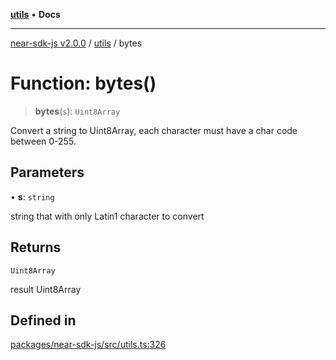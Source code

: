 [**utils**](../README.md) • **Docs**

***

[near-sdk-js v2.0.0](../../packages.md) / [utils](../README.md) / bytes

# Function: bytes()

> **bytes**(`s`): `Uint8Array`

Convert a string to Uint8Array, each character must have a char code between 0-255.

## Parameters

• **s**: `string`

string that with only Latin1 character to convert

## Returns

`Uint8Array`

result Uint8Array

## Defined in

[packages/near-sdk-js/src/utils.ts:326](https://github.com/dim-daskalov/near-sdk-js/blob/d4e93da29f43ee9e262e0388b0ccb37cc87b3bae/packages/near-sdk-js/src/utils.ts#L326)
